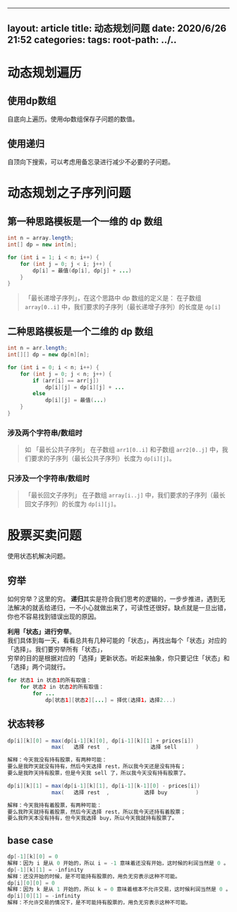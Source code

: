 ---
layout: article
title: 动态规划问题
date: 2020/6/26 21:52
categories:
tags:
root-path: ../..
----------------

# 动态规划遍历

## 使用dp数组

自底向上遍历。使用dp数组保存子问题的数值。

## 使用递归

自顶向下搜索，可以考虑用备忘录进行减少不必要的子问题。


# 动态规划之子序列问题

## 第一种思路模板是一个一维的 dp 数组

```java
int n = array.length;
int[] dp = new int[n];

for (int i = 1; i < n; i++) {
    for (int j = 0; j < i; j++) {
        dp[i] = 最值(dp[i], dp[j] + ...)
    }
}
```
>「最长递增子序列」，在这个思路中 dp 数组的定义是：
> 在子数组 `array[0..i]` 中，我们要求的子序列（最长递增子序列）的长度是 `dp[i]`

## 二种思路模板是一个二维的 dp 数组

```java
int n = arr.length;
int[][] dp = new dp[n][n];

for (int i = 0; i < n; i++) {
    for (int j = 0; j < n; j++) {
        if (arr[i] == arr[j]) 
            dp[i][j] = dp[i][j] + ...
        else
            dp[i][j] = 最值(...)
    }
}
```

### 涉及两个字符串/数组时

> 如 「最长公共子序列」
> 在子数组 `arr1[0..i]` 和子数组 `arr2[0..j]` 中，我们要求的子序列（最长公共子序列）长度为 `dp[i][j]`。

### 只涉及一个字符串/数组时

> 「最长回文子序列」
> 在子数组 `array[i..j]` 中，我们要求的子序列（最长回文子序列）的长度为 `dp[i][j]`。



# 股票买卖问题
使用状态机解决问题。

## 穷举

如何穷举？这里的穷。
**递归**其实是符合我们思考的逻辑的，一步步推进，遇到无法解决的就丢给递归，一不小心就做出来了，可读性还很好。缺点就是一旦出错，你也不容易找到错误出现的原因。

**利用「状态」进行穷举**。  
我们具体到每一天，看看总共有几种可能的「状态」，再找出每个「状态」对应的「选择」。我们要穷举所有「状态」，  
穷举的目的是根据对应的「选择」更新状态。听起来抽象，你只要记住「状态」和「选择」两个词就行。

```java
for 状态1 in 状态1的所有取值：
    for 状态2 in 状态2的所有取值：
        for ...
            dp[状态1][状态2][...] = 择优(选择1，选择2...)
```

## 状态转移

```java
dp[i][k][0] = max(dp[i-1][k][0], dp[i-1][k][1] + prices[i])
              max(   选择 rest  ,             选择 sell      )

解释：今天我没有持有股票，有两种可能：
要么是我昨天就没有持有，然后今天选择 rest，所以我今天还是没有持有；
要么是我昨天持有股票，但是今天我 sell 了，所以我今天没有持有股票了。

dp[i][k][1] = max(dp[i-1][k][1], dp[i-1][k-1][0] - prices[i])
              max(   选择 rest  ,           选择 buy         )

解释：今天我持有着股票，有两种可能：
要么我昨天就持有着股票，然后今天选择 rest，所以我今天还持有着股票；
要么我昨天本没有持有，但今天我选择 buy，所以今天我就持有股票了。
```

## base case

```java
dp[-1][k][0] = 0
解释：因为 i 是从 0 开始的，所以 i = -1 意味着还没有开始，这时候的利润当然是 0 。
dp[-1][k][1] = -infinity
解释：还没开始的时候，是不可能持有股票的，用负无穷表示这种不可能。
dp[i][0][0] = 0
解释：因为 k 是从 1 开始的，所以 k = 0 意味着根本不允许交易，这时候利润当然是 0 。
dp[i][0][1] = -infinity
解释：不允许交易的情况下，是不可能持有股票的，用负无穷表示这种不可能。
```

